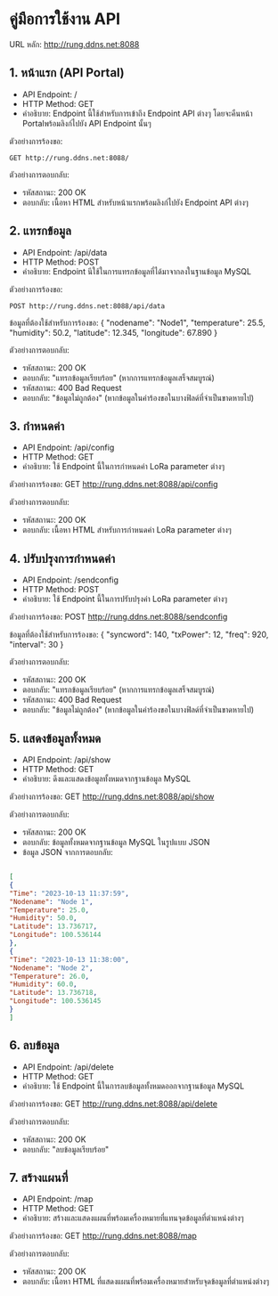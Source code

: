 # คู่มือการใช้งาน API

URL หลัก: http://rung.ddns.net:8088

## 1. หน้าแรก (API Portal)
- API Endpoint: /
- HTTP Method: GET
- คำอธิบาย:  Endpoint นี้ใช้สำหรับการเข้าถึง Endpoint API ต่างๆ โดยจะคืนหน้า Portalพร้อมลิงก์ไปยัง API Endpoint นั้นๆ

ตัวอย่างการร้องขอ:
```http 
GET http://rung.ddns.net:8088/
```

ตัวอย่างการตอบกลับ:
- รหัสสถานะ: 200 OK
- ตอบกลับ: เนื้อหา HTML สำหรับหน้าแรกพร้อมลิงก์ไปยัง Endpoint API ต่างๆ

## 2. แทรกข้อมูล
- API Endpoint: /api/data
- HTTP Method: POST
- คำอธิบาย: Endpoint นีใช้ในการแทรกข้อมูลที่ได้มาจากลงในฐานข้อมูล MySQL

ตัวอย่างการร้องขอ:
```http 
POST http://rung.ddns.net:8088/api/data
```
ข้อมูลที่ต้องใช้สำหรับการร้องขอ:
{
  "nodename": "Node1",
  "temperature": 25.5,
  "humidity": 50.2,
  "latitude": 12.345,
  "longitude": 67.890
}

ตัวอย่างการตอบกลับ:
- รหัสสถานะ: 200 OK
- ตอบกลับ: "แทรกข้อมูลเรียบร้อย" (หากการแทรกข้อมูลเสร็จสมบูรณ์)
- รหัสสถานะ: 400 Bad Request
- ตอบกลับ: "ข้อมูลไม่ถูกต้อง" (หากข้อมูลในคำร้องขอในบางฟิลด์ที่จำเป็นขาดหายไป)

## 3. กำหนดค่า
- API Endpoint: /api/config
- HTTP Method: GET
- คำอธิบาย: ใช้ Endpoint นี้ในการกำหนดค่า LoRa parameter ต่างๆ

ตัวอย่างการร้องขอ:
GET http://rung.ddns.net:8088/api/config

ตัวอย่างการตอบกลับ:
- รหัสสถานะ: 200 OK
- ตอบกลับ: เนื้อหา HTML สำหรับการกำหนดค่า LoRa parameter ต่างๆ

## 4. ปรับปรุงการกำหนดค่า
- API Endpoint: /sendconfig
- HTTP Method: POST
- คำอธิบาย: ใช้ Endpoint นี้ในการปรับปรุงค่า LoRa parameter ต่างๆ

ตัวอย่างการร้องขอ:
POST http://rung.ddns.net:8088/sendconfig

ข้อมูลที่ต้องใช้สำหรับการร้องขอ:
{
  "syncword": 140,
  "txPower": 12,
  "freq": 920,
  "interval": 30
}

ตัวอย่างการตอบกลับ:
- รหัสสถานะ: 200 OK
- ตอบกลับ: "แทรกข้อมูลเรียบร้อย" (หากการแทรกข้อมูลเสร็จสมบูรณ์)
- รหัสสถานะ: 400 Bad Request
- ตอบกลับ: "ข้อมูลไม่ถูกต้อง" (หากข้อมูลในคำร้องขอในบางฟิลด์ที่จำเป็นขาดหายไป)

## 5. แสดงข้อมูลทั้งหมด
- API Endpoint: /api/show
- HTTP Method: GET
- คำอธิบาย: ดึงและแสดงข้อมูลทั้งหมดจากฐานข้อมูล MySQL

ตัวอย่างการร้องขอ:
GET http://rung.ddns.net:8088/api/show

ตัวอย่างการตอบกลับ:
- รหัสสถานะ: 200 OK
- ตอบกลับ: ข้อมูลทั้งหมดจากฐานข้อมูล MySQL ในรูปแบบ JSON
- ข้อมูล JSON จากการตอบกลับ:
  
```json

[
{
"Time": "2023-10-13 11:37:59",
"Nodename": "Node 1",
"Temperature": 25.0,
"Humidity": 50.0,
"Latitude": 13.736717,
"Longitude": 100.536144
},
{
"Time": "2023-10-13 11:38:00",
"Nodename": "Node 2",
"Temperature": 26.0,
"Humidity": 60.0,
"Latitude": 13.736718,
"Longitude": 100.536145
}
]

```

## 6. ลบข้อมูล
- API Endpoint: /api/delete
- HTTP Method: GET
- คำอธิบาย: ใช้ Endpoint นี้ในการลบข้อมูลทั้งหมดออกจากฐานข้อมูล MySQL

ตัวอย่างการร้องขอ:
GET http://rung.ddns.net:8088/api/delete

ตัวอย่างการตอบกลับ:
- รหัสสถานะ: 200 OK
- ตอบกลับ: "ลบข้อมูลเรียบร้อย"

## 7. สร้างแผนที่
- API Endpoint: /map
- HTTP Method: GET
- คำอธิบาย: สร้างและแสดงแผนที่พร้อมเครื่องหมายที่แทนจุดข้อมูลที่ตำแหน่งต่างๆ

ตัวอย่างการร้องขอ:
GET http://rung.ddns.net:8088/map

ตัวอย่างการตอบกลับ:
- รหัสสถานะ: 200 OK
- ตอบกลับ: เนื้อหา HTML ที่แสดงแผนที่พร้อมเครื่องหมายสำหรับจุดข้อมูลที่ตำแหน่งต่างๆ


